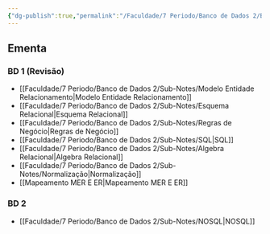 ```yaml
---
{"dg-publish":true,"permalink":"/Faculdade/7 Periodo/Banco de Dados 2/BD2/","tags":["root","BD"],"dgShowLocalGraph":true,"created":"2024-07-08T15:52:06.491-03:00"}
---
```


## Ementa
### BD 1 (Revisão)
- [[Faculdade/7 Periodo/Banco de Dados 2/Sub-Notes/Modelo Entidade Relacionamento\|Modelo Entidade Relacionamento]]
- [[Faculdade/7 Periodo/Banco de Dados 2/Sub-Notes/Esquema Relacional\|Esquema Relacional]]
- [[Faculdade/7 Periodo/Banco de Dados 2/Sub-Notes/Regras de Negócio\|Regras de Negócio]]
- [[Faculdade/7 Periodo/Banco de Dados 2/Sub-Notes/SQL\|SQL]]
- [[Faculdade/7 Periodo/Banco de Dados 2/Sub-Notes/Algebra Relacional\|Algebra Relacional]]
- [[Faculdade/7 Periodo/Banco de Dados 2/Sub-Notes/Normalização\|Normalização]]
- [[Mapeamento MER E ER\|Mapeamento MER E ER]]

### BD 2
- [[Faculdade/7 Periodo/Banco de Dados 2/Sub-Notes/NOSQL\|NOSQL]]
